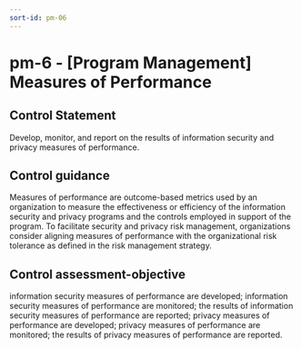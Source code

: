 ```yaml
---
sort-id: pm-06
---
```


# pm-6 - \[Program Management\] Measures of Performance

## Control Statement

Develop, monitor, and report on the results of information security and privacy measures of performance.

## Control guidance

Measures of performance are outcome-based metrics used by an organization to measure the effectiveness or efficiency of the information security and privacy programs and the controls employed in support of the program. To facilitate security and privacy risk management, organizations consider aligning measures of performance with the organizational risk tolerance as defined in the risk management strategy.

## Control assessment-objective

information security measures of performance are developed;
information security measures of performance are monitored;
the results of information security measures of performance are reported;
privacy measures of performance are developed;
privacy measures of performance are monitored;
the results of privacy measures of performance are reported.
